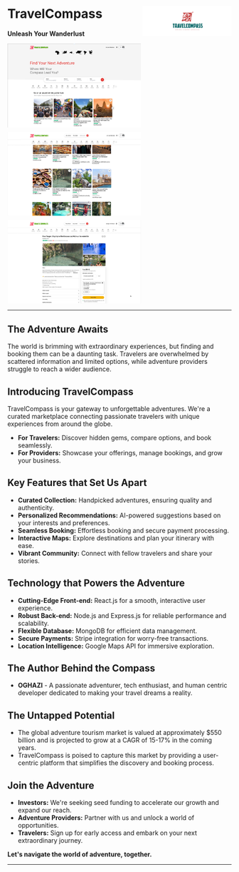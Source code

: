 <h1 align="left">
<strong>TravelCompass </strong>
 <img align="right" alt="TravelCompass Logo" src="./travelcompass-frontend/public/Tc-removebg.png" width="200">
</h1>

**Unleash Your Wanderlust**

<div style="display: grid; grid-template-columns: 1fr; gap: 10px; width: 300px;">
  <img src="./travelcompass-frontend/public/TC-interface.png" alt="TravelCompass interface 1" style="width: 100%; height: auto; transition: transform 0.3s;">
  <img src="./travelcompass-frontend/public/adventuresListing.png" alt="TravelCompass interface 2" style="width: 100%; height: auto; transition: transform 0.3s;">
  <img src="./travelcompass-frontend/public/adventureBookingPage.png" alt="TravelCompass interface 3" style="width: 100%; height: auto; transition: transform 0.3s;">
</div>

---


## **The Adventure Awaits**

The world is brimming with extraordinary experiences, but finding and booking them can be a daunting task. Travelers are overwhelmed by scattered information and limited options, while adventure providers struggle to reach a wider audience.

## **Introducing TravelCompass**

TravelCompass is your gateway to unforgettable adventures. We're a curated marketplace connecting passionate travelers with unique experiences from around the globe.

* **For Travelers:** Discover hidden gems, compare options, and book seamlessly.
* **For Providers:** Showcase your offerings, manage bookings, and grow your business.

## **Key Features that Set Us Apart**

* **Curated Collection:** Handpicked adventures, ensuring quality and authenticity.
* **Personalized Recommendations:** AI-powered suggestions based on your interests and preferences.
* **Seamless Booking:** Effortless booking and secure payment processing.
* **Interactive Maps:** Explore destinations and plan your itinerary with ease.
* **Vibrant Community:** Connect with fellow travelers and share your stories.

## **Technology that Powers the Adventure**

* **Cutting-Edge Front-end:** React.js for a smooth, interactive user experience.
* **Robust Back-end:** Node.js and Express.js for reliable performance and scalability.
* **Flexible Database:** MongoDB for efficient data management.
* **Secure Payments:** Stripe integration for worry-free transactions.
* **Location Intelligence:** Google Maps API for immersive exploration.

## **The Author Behind the Compass**

* **OGHAZI** - A passionate adventurer, tech enthusiast, and human centric developer dedicated to making your travel dreams a reality.

## **The Untapped Potential**

* The global adventure tourism market is valued at approximately $550 billion and is projected to grow at a CAGR of 15-17% in the coming years.
* TravelCompass is poised to capture this market by providing a user-centric platform that simplifies the discovery and booking process.

## **Join the Adventure**

* **Investors:** We're seeking  seed funding to accelerate our growth and expand our reach.
* **Adventure Providers:** Partner with us and unlock a world of opportunities.
* **Travelers:** Sign up for early access and embark on your next extraordinary journey.

**Let's navigate the world of adventure, together.**

---